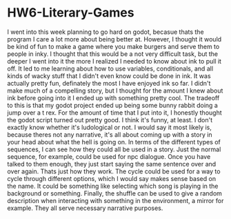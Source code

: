 # HW6-Literary-Games

  I went into this week planning to go hard on godot, becasue thats the program I care a lot more about being better at. However, I thought it would be kind of fun to make a 
game where you make burgers and serve them to people in inky. I thought that this would be a not very difficult task, but the deeper I went into it the more I realized I needed
to know about ink to pull it off. It led to me learning about how to use variables, conditionals, and all kinds of wacky stuff that I didn't even know could be done in ink. It 
was actually pretty fun, definately the most I have enjoyed ink so far. I didn't make much of a compelling story, but I thought for the amount I knew about ink before going 
into it I ended up with something pretty cool. 
  The tradeoff to this is that my godot project ended up being some bunny rabbit doing a jump over a t rex. For the amount of time that I put into it, I honestly thought the 
godot script turned out pretty good. I think it's funny, at least. I don't exactly know whether it's ludological or not. I would say it most likely is, because theres not any 
narrative, it's all about coming up with a story in your head about what the hell is going on.
  In terms of the different types of sequences, I can see how they could all be used in a story. Just the normal sequence, for example, could be used for npc dialogue. Once you have talked
to them enough, they just start saying the same sentence over and over again. Thats just how they work. The cycle could be used for a way to cycle through different options, which I would say
makes sense based on the name. It could be something like selecting which song is playing in the background or something. Finally, the shuffle can be used to give a random description when 
interacting with something in the environment, a mirror for example. They all serve necessary narrative purposes.

